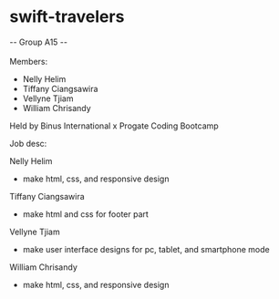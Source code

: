 # swift-travelers

-- Group A15 --
<br /> <br />
Members: <br />
- Nelly Helim <br />
- Tiffany Ciangsawira <br />
- Vellyne Tjiam <br />
- William Chrisandy <br />

Held by Binus International x Progate Coding Bootcamp

Job desc:

Nelly Helim <br />
- make html, css, and responsive design

Tiffany Ciangsawira <br />
- make html and css for footer part

Vellyne Tjiam <br />
- make user interface designs for pc, tablet, and smartphone mode <br />

William Chrisandy <br />
- make html, css, and responsive design <br />

